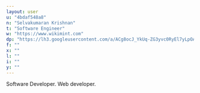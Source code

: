 ```yaml
---
layout: user
u: "4bdaf548a8"
n: "Selvakumaran Krishnan"
t: "Software Engineer"
w: "https://www.wikimint.com"
dp: "https://lh3.googleusercontent.com/a/ACg8ocJ_YkUq-ZG3yvc0RyEl7yLpOAa0m_RqYqT49LPKfeK2r915yA=s96-c"
f: ""
x: ""
l: ""
i: ""
y: ""
---
```

Software Developer.  Web developer.

            
